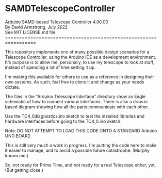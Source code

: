 # SAMDTelescopeController
Arduino SAMD-based Telescope Controller 4.00.00<br>
By David Armstrong, July 2022<br>
See MIT LICENSE.md file<br>
=================================================================<br>

This repository implements one of many possible design scenarios for a Telescope Controller, 
using the Arduino IDE as a development environment.  It's purpose is to allow me, personally,
to use my telescope to look at stuff, instead of spending a lot of time setting it up.

I'm making this available for others to use as a reference in designing their own systems.  As
such, feel free to clone it and change as your needs dictate.

The files in the "Arduino Telescope Interface" directory show an Eagle schematic of how to connect various interfaces.  There is also a draw.io based diagram showing how all the parts communicate with each other.

Use the TC4_0diagnostics.ino sketch to test the installed libraries and hardware interfaces
before going to the TC4_0.ino sketch.

Note: DO NOT ATTEMPT TO LOAD THIS CODE ONTO A STANDARD Arduino UNO BOARD.


This is still very much a work in progress.  I'm putting the code here to make it easier to manage, and to avoid a possible future catastrophe.  (Murphy knows me.)

So, not ready for Prime Time, and not ready for a real Telescope either, yet. (But getting close.)
